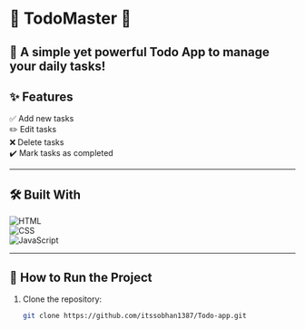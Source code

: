 # 🚀 **TodoMaster** 🚀  
📌 **A simple yet powerful Todo App to manage your daily tasks!**  
---

## ✨ **Features**  
✅ Add new tasks  
✏️ Edit tasks  
❌ Delete tasks  
✔️ Mark tasks as completed  

---

## 🛠️ **Built With**  
![HTML](https://img.shields.io/badge/HTML-%23E34F26.svg?style=flat&logo=html5&logoColor=white)  
![CSS](https://img.shields.io/badge/CSS-%231572B6.svg?style=flat&logo=css3&logoColor=white)  
![JavaScript](https://img.shields.io/badge/JavaScript-%23F7DF1E.svg?style=flat&logo=javascript&logoColor=black)  

---

## 🚀 **How to Run the Project**  

1. Clone the repository:  
   ```bash
   git clone https://github.com/itssobhan1387/Todo-app.git
